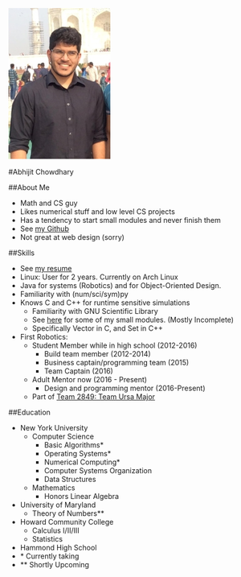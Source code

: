 ![](Resources/Images/profilepic.jpg)

#Abhijit Chowdhary

##About Me
- Math and CS guy
- Likes numerical stuff and low level CS projects
- Has a tendency to start small modules and never finish them
- See [my Github](https://www.github.com/TrostAft)
- Not great at web design (sorry)

##Skills
- See [my resume](Resources/Resume/Resume.pdf)
- Linux: User for 2 years. Currently on Arch Linux
- Java for systems (Robotics) and for Object-Oriented Design.
- Familiarity with (num/sci/sym)py
- Knows C and C++ for runtime sensitive simulations
    - Familiarity with GNU Scientific Library
    - See [here](https://github.com/TrostAft/TrostResources/tree/master/LanguageLibs) for some of my small modules. (Mostly Incomplete)
    - Specifically Vector in C, and Set in C++
- First Robotics:
    - Student Member while in high school (2012-2016)
        - Build team member (2012-2014)
        - Business captain/programming team (2015)
        - Team Captain (2016)
    - Adult Mentor now (2016 - Present)
        - Design and programming mentor (2016-Present)
    - Part of [Team 2849: Team Ursa Major](http://hammondursamajor.org/)

##Education
- New York University
    - Computer Science
        - Basic Algorithms\*
        - Operating Systems\*
        - Numerical Computing\*
        - Computer Systems Organization
        - Data Structures
    - Mathematics
        - Honors Linear Algebra
- University of Maryland
    - Theory of Numbers\*\*
- Howard Community College
    - Calculus I/II/III
    - Statistics
- Hammond High School
- \* Currently taking
- \*\* Shortly Upcoming
